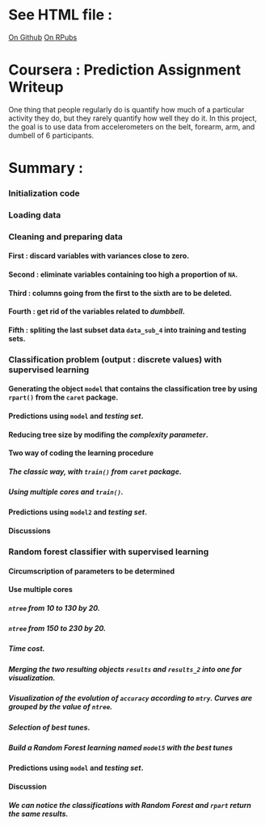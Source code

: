 # See HTML file :
[On Github](https://udriss.github.io/Prediction-Assignment-Writeup/main_scripts.html)
[On RPubs](http://rpubs.com/IdrissS/C8_W4)
# Coursera : Prediction Assignment Writeup
One thing that people regularly do is quantify how  much of a particular activity they do, but they rarely quantify how well they do it. In this project, the goal is to use data from accelerometers on the belt, forearm, arm, and dumbell of 6 participants.
# Summary :

### Initialization code
### Loading data
### Cleaning and preparing data
#### First : discard variables with variances close to zero.
#### Second : eliminate variables containing too high a proportion of `NA`.
#### Third : columns going from the first to the sixth are to be deleted.
#### Fourth : get rid of the variables related to _dumbbell_.
#### Fifth : spliting the last subset data `data_sub_4` into training and testing sets.
### Classification problem (output : discrete values) with supervised learning
#### Generating the object `model` that contains the classification tree by using `rpart()` from the `caret` package.
#### Predictions using `model` and _testing set_.
#### Reducing tree size by modifing the *complexity parameter*.
#### Two way of coding the learning procedure
##### The classic way, with `train()` from `caret` package.
##### Using multiple cores and `train()`.
#### Predictions using `model2` and _testing set_.
#### Discussions
### Random forest classifier with supervised learning
#### Circumscription of parameters to be determined
#### Use multiple cores
##### `ntree` from 10 to 130 by 20.
##### `ntree` from 150 to 230 by 20.
##### Time cost.
##### Merging the two resulting objects `results` and `results_2` into one for visualization.
##### Visualization of the evolution of `accuracy` according to `mtry`. Curves are grouped by the value of `ntree`.
##### Selection of best tunes.
##### Build a Random Forest learning named `model5` with the best tunes
#### Predictions using `model` and _testing set_.
#### Discussion
##### We can notice  the classifications with Random Forest and `rpart` return the same results.
